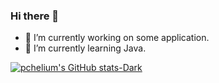 ### Hi there 👋

- 🔭 I’m currently working on some application.
- 🌱 I’m currently learning Java.

[![pchelium's GitHub stats-Dark](https://github-readme-stats.vercel.app/api?username=pchelium&show_icons=true&theme=dark#gh-dark-mode-only)](https://github.com/anuraghazra/github-readme-stats#gh-dark-mode-only)
<!--
- 👯 I’m looking to collaborate on ...
- 🤔 I’m looking for help with ...
- 💬 Ask me about ...
- 📫 How to reach me: ...
- 😄 Pronouns: ...
- ⚡ Fun fact: ...
-->

